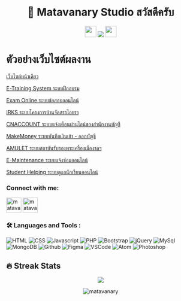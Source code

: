 <h1 align="center">👋 Matavanary Studio สวัสดีครับ</h1>

<p align="center"> 
  <img src="https://media.giphy.com/media/iY8CRBdQXODJSCERIr/giphy.gif" width="30px">
  <img src="https://komarev.com/ghpvc/?username=matavanary&label=จำนวนผู้เข้าชม &color=0e75b6&style=flat"/>
  <img src="https://media.giphy.com/media/iY8CRBdQXODJSCERIr/giphy.gif" width="30px"> 
</p>


# ตัวอย่างเว็บไซต์ผลงาน

[เว็บไซต์หน้าเดียว](https://github.com/matavanary/MY_PROJECT/tree/main/TOTAL/Matavanary001)

[E-Training System ระบบฝึกอบรม](https://github.com/ENOMBAN/MY_PROJECT/tree/main/TOTAL/e-Training%20System)

[Exam Online ระบบข้อสอบออนไลน์](https://github.com/ENOMBAN/MY_PROJECT/tree/main/TOTAL/exam%20online)

[IRKS ระบบโครงการบ้านจัดสรรไอยรา](https://github.com/ENOMBAN/MY_PROJECT/tree/main/TOTAL/IRKS)

[CNACCOUNT ระบบแจ้งเตือนผ่านไลน์ของสำนักงานบัญชี](https://github.com/ENOMBAN/MY_PROJECT/tree/main/TOTAL/CNACCOUNT)

[MakeMoney ระบบบันทึกเงินเข้า - ออกบัญชี](https://github.com/ENOMBAN/MY_PROJECT/tree/main/TOTAL/MakeMoney)

[AMULET ระบบสถาบันรับรองพระเครื่องเมืองชลฯ](https://github.com/ENOMBAN/MY_PROJECT/tree/main/TOTAL/AMULET)

[E-Maintenance ระบบแจ้งซ่อมออนไลน์](https://github.com/ENOMBAN/MY_PROJECT/tree/main/TOTAL/EMS)

[Student Helping ระบบดูแลนักเรียนออนไลน์](https://github.com/ENOMBAN/MY_PROJECT/tree/main/TOTAL/StudentHelping)

<h3 align="left">Connect with me:</h3>
<p align="left">
  <a href="https://www.facebook.com/enombanstudio" target="_blank"><img align="center" src="https://raw.githubusercontent.com/rahuldkjain/github-profile-readme-generator/master/src/images/icons/Social/facebook.svg" alt="matavanary" height="40" width="40" /></a>
  <a href="https://line.me/ti/p/vcxFDIaEft" target="_blank"><img align="center" src="https://upload.wikimedia.org/wikipedia/commons/thumb/4/41/LINE_logo.svg/800px-LINE_logo.svg.png" alt="matavanary" height="40" width="40" /></a>
</p>

### :hammer_and_wrench: Languages and Tools :
<p align="left"> 
  <img src="https://skillicons.dev/icons?i=html" title="HTML"/>
  <img src="https://skillicons.dev/icons?i=css" title="CSS"/>
  <img src="https://skillicons.dev/icons?i=js" title="Javascript"/>
  <img src="https://skillicons.dev/icons?i=php" title="PHP"/>
  <img src="https://skillicons.dev/icons?i=bootstrap" title="Bootstrap"/>
  <img src="https://skillicons.dev/icons?i=jquery" title="jQuery"/>
  <img src="https://skillicons.dev/icons?i=mysql" title="MySql"/>
  <img src="https://skillicons.dev/icons?i=mongodb" title="MongoDB"/>
  <img src="https://skillicons.dev/icons?i=github" title="Github"/>
  <img src="https://skillicons.dev/icons?i=figma" title="Figma"/>
  <img src="https://skillicons.dev/icons?i=vscode" title="VSCode"/>
  <img src="https://skillicons.dev/icons?i=atom" title="Atom"/>
  <img src="https://skillicons.dev/icons?i=ps" title="Photoshop"/>
  <!-- <img src="https://skillicons.dev/icons?i=html,css,js,bootstrap,jquery,mysql,php,github,figma,vscode,atom,ps,pr" title="CSS3"/> -->
</p>

## 🔥 Streak Stats
<p align="center">
  <img src="https://github-readme-streak-stats.herokuapp.com/?user=matavanary&theme=dark&date_format=M%20j%5B%2C%20Y%5D&border=FF4500&ring=FF4500&currStreakNum=F1F1F1&sideNums=E2E0DE&currStreakLabel=FF4E01&sideLabels=FF5600&stroke=FF4500&fire=FE4906&dates=E5E5E5)](https://git.io/streak-stats" />
</p>

<p align="center"><img src="https://github-readme-stats.vercel.app/api?username=matavanary&theme=midnight-purple&show_icons=true&include_all_commits=true&count_private=true&hide=issues" alt="matavanary"/>
</p>

